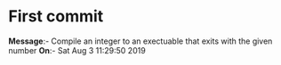 # First commit

**Message**:- Compile an integer to an exectuable that exits with the given number
**On**:- Sat Aug 3 11:29:50 2019
